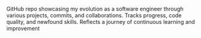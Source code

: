 GitHub repo showcasing my evolution as a software engineer through various projects, commits, and collaborations. Tracks progress, code quality, and newfound skills. Reflects a journey of continuous learning and improvement